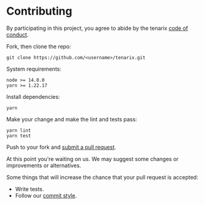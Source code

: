 # Contributing

By participating in this project, you agree to abide by the tenarix [code of conduct].

[code of conduct]: https://github.com/Akuqt/tenarix/blob/main/CODE_OF_CONDUCT.md

Fork, then clone the repo:

    git clone https://github.com/<username>/tenarix.git

System requirements:

    node >= 14.0.0
    yarn >= 1.22.17

Install dependencies:

    yarn

Make your change and make the lint and tests pass:

    yarn lint
    yarn test

Push to your fork and [submit a pull request][pr].

[pr]: https://github.com/Akuqt/tenarix/compare

At this point you're waiting on us. We may suggest
some changes or improvements or alternatives.

Some things that will increase the chance that your pull request is accepted:

- Write tests.
- Follow our [commit style][commit].

[commit]: https://www.conventionalcommits.org/en/v1.0.0/#specification
